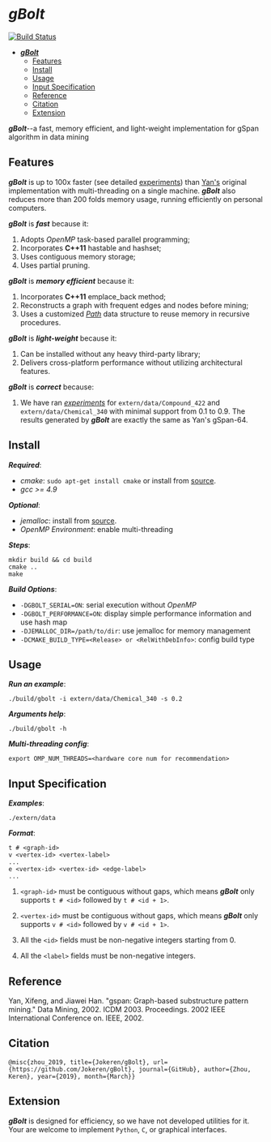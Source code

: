 ***gBolt***
==============

[![Build Status](https://travis-ci.org/Jokeren/gBolt.svg?branch=gbolt-1.0)](https://travis-ci.org/Jokeren/gBolt)

   * [<em><strong>gBolt</strong></em>](#gbolt)
      * [Features](#features)
      * [Install](#install)
      * [Usage](#usage)
      * [Input Specification](#input-specification)
      * [Reference](#reference)
      * [Citation](#citation)
      * [Extension](#extension)

***gBolt***--a fast, memory efficient, and light-weight implementation for gSpan algorithm in data mining

## Features

***gBolt*** is up to 100x faster (see detailed [experiments](https://github.com/Jokeren/gBolt/blob/master/docs/experiments.md)) than [Yan's](https://www.cs.ucsb.edu/~xyan/software/gSpan.htm) original implementation with multi-threading on a single machine. ***gBolt*** also reduces more than 200 folds memory usage, running efficiently on personal computers.  

***gBolt*** is ***fast*** because it:

1. Adopts *OpenMP* task-based parallel programming;
2. Incorporates **C++11** hastable and hashset;
3. Uses contiguous memory storage;
4. Uses partial pruning.

***gBolt*** is ***memory efficient*** because it:

1. Incorporates **C++11** emplace_back method;
2. Reconstructs a graph with frequent edges and nodes before mining;
3. Uses a customized [*Path*](https://github.com/Jokeren/gBolt/blob/master/include/path.h) data structure to reuse memory in recursive procedures.

***gBolt*** is ***light-weight*** because it:

1. Can be installed without any heavy third-party library;
2. Delivers cross-platform performance without utilizing architectural features.

***gBolt*** is ***correct*** because:

1. We have ran [*experiments*](https://github.com/Jokeren/gBolt/blob/master/docs/experiments.md) for `extern/data/Compound_422` and `extern/data/Chemical_340` with minimal support from 0.1 to 0.9. The results generated by ***gBolt*** are exactly the same as Yan's gSpan-64. 


## Install

***Required***:

- *cmake*: `sudo apt-get install cmake` or install from [source](https://cmake.org/).
- *gcc >= 4.9*

***Optional***:

- *jemalloc*: install from [source](https://github.com/jemalloc/jemalloc).
- *OpenMP Environment*: enable multi-threading

***Steps***:

    mkdir build && cd build
    cmake ..
    make
    
***Build Options***:
    
- `-DGBOLT_SERIAL=ON`: serial execution without *OpenMP*
- `-DGBOLT_PERFORMANCE=ON`: display simple performance information and use hash map
- `-DJEMALLOC_DIR=/path/to/dir`: use jemalloc for memory management
- `-DCMAKE_BUILD_TYPE=<Release> or <RelWithDebInfo>`: config build type
    
## Usage

***Run an example***:

    ./build/gbolt -i extern/data/Chemical_340 -s 0.2 
    
***Arguments help***:

    ./build/gbolt -h

***Multi-threading config***:

    export OMP_NUM_THREADS=<hardware core num for recommendation>
    
## Input Specification

***Examples***:

    ./extern/data
    
***Format***:

    t # <graph-id>
    v <vertex-id> <vertex-label>
    ...
    e <vertex-id> <vertex-id> <edge-label>
    ...
    
1. `<graph-id>` must be contiguous without gaps, which means ***gBolt*** only supports `t # <id>` followed by `t # <id + 1>`.

2. `<vertex-id>` must be contiguous without gaps, which means ***gBolt*** only supports `v # <id>` followed by `v # <id + 1>`.

3. All the `<id>` fields must be non-negative integers starting from 0. 

4. All the `<label>` fields must be non-negative integers. 
    
## Reference

Yan, Xifeng, and Jiawei Han. "gspan: Graph-based substructure pattern mining." Data Mining, 2002. ICDM 2003. Proceedings. 2002 IEEE International Conference on. IEEE, 2002.

## Citation

    @misc{zhou_2019, title={Jokeren/gBolt}, url={https://github.com/Jokeren/gBolt}, journal={GitHub}, author={Zhou, Keren}, year={2019}, month={March}} 
    
## Extension

***gBolt*** is designed for efficiency, so we have not developed utilities for it. Your are welcome to implement `Python`, `C`, or graphical interfaces.
